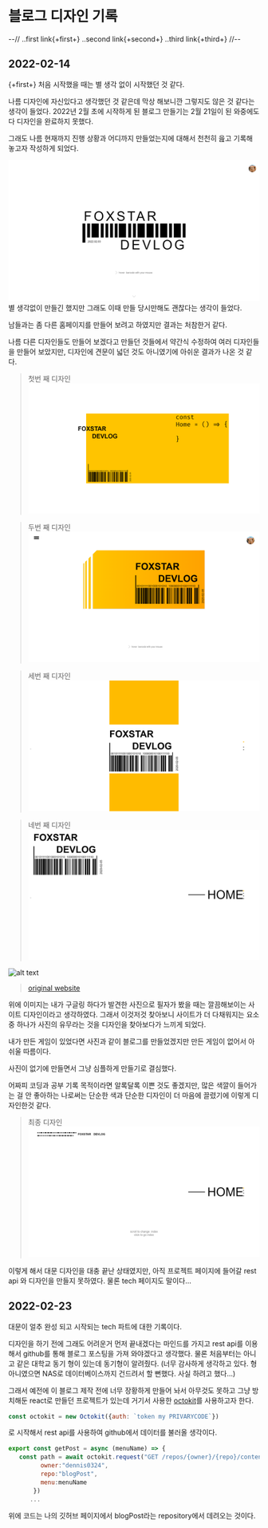 

# 블로그 디자인 기록
   
--//
..first link{+first+}
..second link{+second+}
..third link{+third+}
//--

## 2022-02-14
{+first+}
처음 시작했을 때는 별 생각 없이 시작했던 것 같다. 

나름 디자인에 자신있다고 생각했던 것 같은데 막상 해보니깐 그렇지도 않은 것 같다는 생각이 들었다. 2022년 2월 초에 시작하게 된 블로그 만들기는
2월 21일이 된 와중에도 다 디자인을 완료하지 못했다.

그래도 나름 현재까지 진행 상황과 어디까지 만들었는지에 대해서 천천히 읊고 기록해 놓고자 작성하게 되었다.


![](https://github.com/dennis0324/blogPost/blob/main/data/pictures/myBlogDesign/design1.png?raw=true)
별 생각없이 만들긴 했지만 그래도 이때 만들 당시만해도 괜찮다는 생각이 들었다.

남들과는 좀 다른 홈페이지를 만들어 보려고 하였지만 결과는 처참한거 같다.

나름 다른 디자인들도 만들어 보겠다고 만들던 것들에서 약간식 수정하여 여러 디자인들을 만들어 보았지만,
디자인에 견문이 넓던 것도 아니였기에 아쉬운 결과가 나온 것 같다.

>첫번 째 디자인
![alt text](https://github.com/dennis0324/blogPost/blob/main/data/pictures/myBlogDesign/design2.png?raw=true)   

>두번 째 디자인
![alt text](https://github.com/dennis0324/blogPost/blob/main/data/pictures/myBlogDesign/design3.png?raw=true)   

>세번 째 디자인
![alt text](https://github.com/dennis0324/blogPost/blob/main/data/pictures/myBlogDesign/design4.png?raw=true)   

>네번 째 디자인
![alt text](https://github.com/dennis0324/blogPost/blob/main/data/pictures/myBlogDesign/design5.png?raw=true)   

![alt text](https://jekyllthemes.io/images/themes/simples-jekyll-theme.webp?_cchid=eccad4a7c25f449a0df27824207f324b)
>[original website](https://jekyllthemes.io/theme/simples-blog-jekyll-theme)

위에 이미지는 내가 구글링 하다가 발견한 사진으로 필자가 봤을 때는 깔끔해보이는 사이트 디자인이라고 생각하였다.
그래서 이것저것 찾아보니 사이트가 더 다채워지는 요소 중 하나가 사진의 유무라는 것을 디자인을 찾아보다가 느끼게 되었다.

내가 만든 게임이 있었다면 사진과 같이 블로그를 만들었겠지만 만든 게임이 없어서 아쉬울 따름이다. 

사진이 없기에 만들면서 그냥 심플하게 만들기로 결심했다. 

어짜피 코딩과 공부 기록 목적이라면 알록달록 이쁜 것도 좋겠지만, 많은 색깔이 들어가는 걸 안 좋아하는 나로써는
단순한 색과 단순한 디자인이 더 마음에 끌렸기에 이렇게 디자인한것 같다.
 
 >최종 디자인
![alt text](https://github.com/dennis0324/blogPost/blob/main/data/pictures/myBlogDesign/finaldesign.png?raw=true)

이렇게 해서 대문 디자인을 대충 끝난 상태였지만, 아직 프로젝트 페이지에 들어갈 rest api 와 디자인을 만들지 못하였다. 물론 tech 페이지도 말이다...

## 2022-02-23

대문이 얼추 완성 되고 시작되는 tech 파트에 대한 기록이다.

디자인을 하기 전에 그래도 어려운거 먼저 끝내겠다는 마인드를 가지고 rest api를 이용해서 github를 통해 블로그 포스팅을 가져 와야겠다고 생각했다. 
물론 처음부터는 아니고 같은 대학교 동기 형이 있는데 동기형이 알려줬다. 
(너무 감사하게 생각하고 있다. 형 아니였으면 NAS로 데이터베이스까지 건드려서 할 뻔했다. 사실 하려고 했다...)

그래서 예전에 이 블로그 제작 전에 너무 장황하게 만들어 놔서 아무것도 못하고 그냥 방치해둔 react로 만들던 프로젝트가 있는데 거기서 사용한 [octokit]를 사용하고자 한다. 

```js
const octokit = new Octokit({auth: `token my PRIVARYCODE`})
```
로 시작해서 rest api를 사용하여 github에서 데이터를 불러올 생각이다.

```js
export const getPost = async (menuName) => {
   const path = await octokit.request("GET /repos/{owner}/{repo}/contents/{menu}",{
         owner:"dennis0324",
         repo:"blogPost",
         menu:menuName
       })
      ...
```
위에 코드는 나의 깃허브 페이지에서 blogPost라는 repository에서 데려오는 것이다. 



[octokit]: https://octokit.github.io/rest.js/v18
